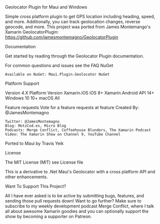Geolocator Plugin for Maui and Windows

Simple cross platform plugin to get GPS location including heading, speed, and more. Additionally, you can track geolocation changes, reverse geocode, and more.
This project was ported from James Montemango's Xamarin GeolocatorPlugin: https://github.com/jamesmontemagno/GeolocatorPlugin

Documentation

Get started by reading through the Geolocator Plugin documentation.

For common questions and issues see the FAQ
NuGet

    Available on NuGet: Maui.Plugin.Geolocator NuGet

Platform Support

Version 4.X
Platform 	Version
Xamarin.iOS 	iOS 8+
Xamarin.Android 	API 14+
Windows 10    10+
macOS 	All

Feature requests Vote for a feature requests at feature
Created By: @JamesMontemagno

    Twitter: @JamesMontemagno
    Blog: MotzCod.es, Micro Blog
    Podcasts: Merge Conflict, Coffeehouse Blunders, The Xamarin Podcast
    Video: The Xamarin Show on Channel 9, YouTube Channel

Ported to Maui by Travis Yeik

License

The MIT License (MIT) see License file

This is a derivative to .Net Maui's Geolocator with a cross platform API and other enhancements.

Want To Support This Project?

All I have ever asked is to be active by submitting bugs, features, and sending those pull requests down! Want to go further? Make sure to subscribe to my weekly development podcast Merge Conflict, where I talk all about awesome Xamarin goodies and you can optionally support the show by becoming a supporter on Patreon.